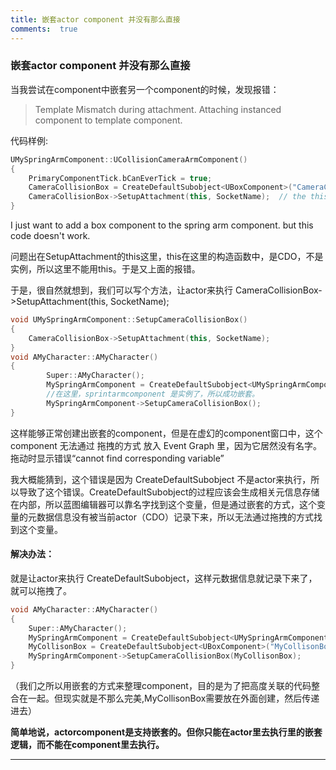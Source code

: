 ```yaml
---
title: 嵌套actor component 并没有那么直接
comments:  true
---
```


### 嵌套actor component 并没有那么直接



当我尝试在component中嵌套另一个component的时候，发现报错：
> Template Mismatch during attachment. Attaching instanced component to template component.

代码样例:
```cpp
UMySpringArmComponent::UCollisionCameraArmComponent()
{
	PrimaryComponentTick.bCanEverTick = true;
 	CameraCollisionBox = CreateDefaultSubobject<UBoxComponent>("CameraCollisionBox");
	CameraCollisionBox->SetupAttachment(this, SocketName);	// the this is CDO of the class, not the instance
}
```
I just want to add a box component to the spring arm component. but this code doesn't work.


问题出在SetupAttachment的this这里，this在这里的构造函数中，是CDO，不是实例，所以这里不能用this。于是又上面的报错。

于是，很自然就想到，我们可以写个方法，让actor来执行 CameraCollisionBox->SetupAttachment(this, SocketName);
```cpp
void UMySpringArmComponent::SetupCameraCollisionBox()
{
    CameraCollisionBox->SetupAttachment(this, SocketName);
}
void AMyCharacter::AMyCharacter()
{
        Super::AMyCharacter();
        MySpringArmComponent = CreateDefaultSubobject<UMySpringArmComponent>("MySpringArmComponent");
        //在这里，sprintarmcomponent 是实例了，所以成功嵌套。
        MySpringArmComponent->SetupCameraCollisionBox();
}
```

这样能够正常创建出嵌套的component，但是在虚幻的component窗口中，这个component 无法通过 拖拽的方式 放入 Event Graph 里，因为它居然没有名字。拖动时显示错误“cannot find corresponding variable”

我大概能猜到，这个错误是因为 CreateDefaultSubobject 不是actor来执行，所以导致了这个错误。CreateDefaultSubobject的过程应该会生成相关元信息存储在内部，所以蓝图编辑器可以靠名字找到这个变量，但是通过嵌套的方式，这个变量的元数据信息没有被当前actor（CDO）记录下来，所以无法通过拖拽的方式找到这个变量。

#### 解决办法：

就是让actor来执行 CreateDefaultSubobject，这样元数据信息就记录下来了， 就可以拖拽了。

```cpp
void AMyCharacter::AMyCharacter()
{
    Super::AMyCharacter();
    MySpringArmComponent = CreateDefaultSubobject<UMySpringArmComponent>("MySpringArmComponent");
    MyCollisonBox = CreateDefaultSubobject<UBoxComponent>("MyCollisonBox");
    MySpringArmComponent->SetupCameraCollisionBox(MyCollisonBox);
}
```

（我们之所以用嵌套的方式来整理component，目的是为了把高度关联的代码整合在一起。但现实就是不那么完美,MyCollisonBox需要放在外面创建，然后传递进去）


**简单地说，actorcomponent是支持嵌套的。但你只能在actor里去执行里的嵌套逻辑，而不能在component里去执行。**

----
